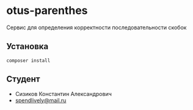  # otus-parenthes
 
 Сервис для определения корректности последовательности скобок
 
## Установка
 
 ```
 composer install
 ```
 
## Студент
 - Сизиков Константин Александрович
 - [spendlively@mail.ru](mailto:spendlively@mail.ru)